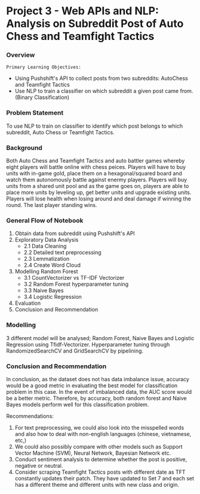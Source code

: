 # Project 3 - Web APIs and NLP: Analysis on Subreddit Post of Auto Chess and Teamfight Tactics

### Overview

`Primary Learning Objectives:`
  - Using Pushshift's API to collect posts from two subreddits: AutoChess and Teamfight Tactics
  - Use NLP to train a classifier on which subreddit a given post came from. (Binary Classification)

### Problem Statement

To use NLP to train on classifier to identify which post belongs to which subreddit, Auto Chess or Teamfight Tactics.

### Background

Both Auto Chess and Teamfight Tactics and auto battler games whereby eight players will battle online with chess peices. Players will have to buy units with in-game gold, place them on a hexagonal/squared board and watch them autonomously battle against enermy players. Players will buy units from a shared unit pool and as the game goes on, players are able to place more units by leveling up, get better units and upgrade existing units. Players will lose health when losing around and deal damage if winning the round. The last player standing wins.


### General Flow of Notebook

1. Obtain data from subreddit using Pushshift's API
2. Exploratory Data Analysis 
    - 2.1 Data Cleaning
    - 2.2 Detailed text preprocessing
    - 2.3 Lemmatization
    - 2.4 Create Word Cloud
3. Modelling Random Forest
    - 3.1 CountVectorizer vs TF-IDF Vectorizer
    - 3.2 Random Forest hyperparameter tuning
    - 3.3 Naive Bayes
    - 3.4 Logistic Regression
4. Evaluation
5. Conclusion and Recommendation

### Modelling

3 different model will be analysed; Random Forest, Naive Bayes and Logistic Regression using Tfidf-Vectorizer. Hyperparameter tuning through RandomizedSearchCV and GridSearchCV by pipelining.


### Conclusion and Recommendation

In conclusion, as the dataset does not has data imbalance issue, accuracy would be a good metric in evaluating the best model for classification problem in this case. In the event of imbalanced data, the AUC score would be a better metric. Therefore, by accuracy, both random forest and Naive Bayes models perform well for this classification problem.

Recommendations:
1. For text preprocessing, we could also look into the misspelled words and also how to deal with non-english languages (chinese, vietnamese, etc,)
2. We could also possibly compare with other models such as Support Vector Machine (SVM), Neural Network, Bayesian Network etc.
3. Conduct sentiment analysis to determine whether the post is positive, negative or neutral.
4. Consider scraping Teamfight Tactics posts with different date as TFT constantly updates their patch. They have updated to Set 7 and each set has a different theme and different units with new class and origin.
